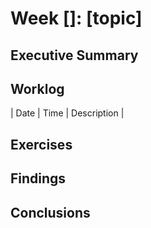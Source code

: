 # Week []: [topic]

## Executive Summary

## Worklog

<!-- Note that this "table" was mostly generated with a VSCode extension that attempts to make all markdown table cells the same size, hence the strange formatting. I strongly recommend reading this report with something that actually renders the markdown instead of attempting to parse this mess visually. -->

| Date | Time | Description |

## Exercises

## Findings

## Conclusions
